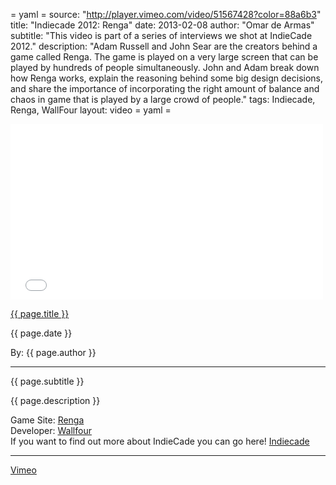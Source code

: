 = yaml =
source: "http://player.vimeo.com/video/51567428?color=88a6b3"
title: "Indiecade 2012: Renga"
date: 2013-02-08
author: "Omar de Armas"
subtitle: "This video is part of a series of interviews we shot at IndieCade 2012."
description: "Adam Russell and John Sear are the creators behind a game called Renga. The game is played on a very large screen that can be played by hundreds of people simultaneously. John and Adam break down how Renga works, explain the reasoning behind some big design decisions, and share the importance of incorporating the right amount of balance and chaos in game that is played by a large crowd of people."
tags: Indiecade, Renga, WallFour
layout: video
= yaml =

<div class="vid_container">
  <iframe src={{ source }} width="500" height="281" frameborder="0" webkitAllowFullScreen mozallowfullscreen allowFullScreen></iframe>
</div>

<a href="{{ page.url }}" class='postTitleLink'><p class='postTitle'>{{ page.title }}</p></a>
<p class='postPublished'>{{ page.date }}</p>
<p class='postAuthor'>By: {{ page.author }}</p>
<hr>
<p class='podcastSummary'>{{ page.subtitle }}</p>

<p class='podcastSummary'>{{ page.description }}</p>

Game Site: [Renga](wallfour.co.uk/projects/)  
Developer: [Wallfour](wallfour.co.uk)  
If you want to find out more about IndieCade you can go here! [Indiecade](http://www.indiecade.com)  
- - -
[Vimeo](www.vimeo.com/indestructibleart)
